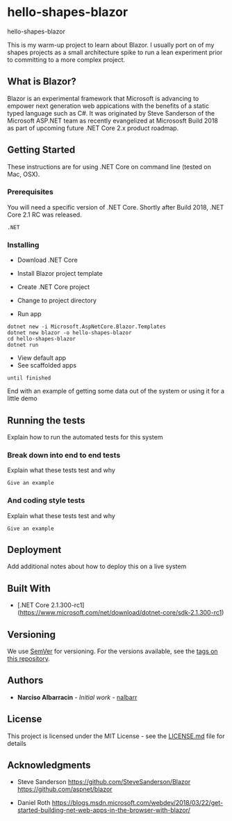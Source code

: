 # hello-shapes-blazor
hello-shapes-blazor

This is my warm-up project to learn about Blazor.  I usually port on of my shapes projects as a small architecture spike to run a lean experiment prior to committing to a more complex project.

## What is Blazor?
Blazor is an experimental framework that Microsoft is advancing to empower next generation web appications with the benefits of a static typed language such as C#.  It was originated by Steve Sanderson of the Microsoft ASP.NET team as recently evangelized at Micrososft Build 2018 as part of upcoming future .NET Core 2.x product roadmap.

## Getting Started

These instructions are for using .NET Core on command line (tested on Mac, OSX).

### Prerequisites

You will need a specific version of .NET Core.  Shortly after Build 2018, .NET Core 2.1 RC was released.

```
.NET 
```

### Installing

- Download .NET Core

- Install Blazor project template
- Create .NET Core project
- Change to project directory
- Run app

```
dotnet new -i Microsoft.AspNetCore.Blazor.Templates
dotnet new blazor -o hello-shapes-blazor
cd hello-shapes-blazor
dotnet run
```

- View default app
- See scaffolded apps

```
until finished
```

End with an example of getting some data out of the system or using it for a little demo

## Running the tests

Explain how to run the automated tests for this system

### Break down into end to end tests

Explain what these tests test and why

```
Give an example
```

### And coding style tests

Explain what these tests test and why

```
Give an example
```

## Deployment

Add additional notes about how to deploy this on a live system

## Built With

* [.NET Core 2.1.300-rc1] (https://www.microsoft.com/net/download/dotnet-core/sdk-2.1.300-rc1)

## Versioning

We use [SemVer](http://semver.org/) for versioning. For the versions available, see the [tags on this repository](https://github.com/your/project/tags). 

## Authors

* **Narciso Albarracin** - *Initial work* - [nalbarr](https://github.com/nalbarr)

## License

This project is licensed under the MIT License - see the [LICENSE.md](LICENSE.md) file for details

## Acknowledgments

* Steve Sanderson
https://github.com/SteveSanderson/Blazor
https://github.com/aspnet/blazor

* Daniel Roth
https://blogs.msdn.microsoft.com/webdev/2018/03/22/get-started-building-net-web-apps-in-the-browser-with-blazor/
